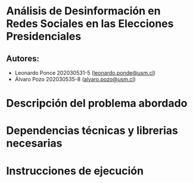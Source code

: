 # Análisis de Desinformación en Redes Sociales en las Elecciones Presidenciales

## Autores: 

- Leonardo Ponce 202030531-5 (leonardo.ponde@usm.cl)
- Álvaro Pozo 202030535-8 (alvaro.pozo@usm.cl)

# Descripción del problema abordado

# Dependencias técnicas y librerias necesarias

# Instrucciones de ejecución

